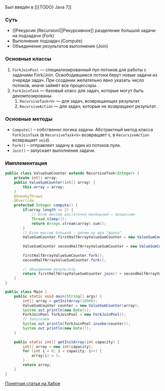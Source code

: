 Был введён в [[{TODO} Java 7]]

### Суть
- [[Рекурсия (Recursion)||Рекурсивное]] разделение большой задачи на подзадачи (Fork)
- Выполнение подзадач (Compute)
- Объединение результатов выполнения (Join)

### Основные классы
1. `ForkJoinPool` — специализированный пул потоков для работы с задачами Fork/Join. Освободившиеся потоки берут новые задачи из очереди задач. При создании желательно явно указать число потоков, иначе займёт все процессоры. 
2. `ForkJoinTask` — базовый класс для задач, которые могут быть декомпозированы.
	1. `RecursiveTask<V>` — для задач, возвращающих результат.
	2. `RecursiveAction` — для задач, которые не возвращают результат.


### Основные методы

- `Compute()` – собственно логика задачи. Абстрактный метод класса `ForkJoinTask` (в `RecursiveTask<V>` возвращает `V`, в `RecursiveAction` возвращает `void`). 
- `Fork()` – отправляет задачу в один из потоков пула. 
- `Join()` – запускает выполнение задачи. 

### Имплементация


``` java
public class ValueSumCounter extends RecursiveTask<Integer> {    
	private int[] array;    
	public ValueSumCounter(int[] array) {        
		this.array = array;    
	}    
	@SneakyThrows    
	@Override    
	protected Integer compute() {        
		if(array.length <= 2) {
			// Если массив достаточно маленький – процессим
			Thread.sleep(1);            
			return Arrays.stream(array).sum();        
		}
		// Если массив большой – делим на два "форка"        
		ValueSumCounter firstHalfArrayValueSumCounter = new ValueSumCounter(Arrays.copyOfRange(array, 0, array.length/2));
		
		ValueSumCounter secondHalfArrayValueSumCounter = new ValueSumCounter(Arrays.copyOfRange(array, array.length/2, array.length));
		
		firstHalfArrayValueSumCounter.fork();
		secondHalfArrayValueSumCounter.fork();
		
		// Объединяем результаты        
		return firstHalfArrayValueSumCounter.join() + secondHalfArrayValueSumCounter.join();    
	}
}

public class Main {    
	public static void main(String[] args) {
		int[] array = getInitArray(10000);
		ValueSumCounter counter = new ValueSumCounter(array);
		System.out.println(new Date());
		ForkJoinPool forkJoinPool = new ForkJoinPool();
		// Запускаем
		System.out.println(forkJoinPool.invoke(counter));
		System.out.println(new Date());    
	}
	
	public static int[] getInitArray(int capacity) {        
		int[] array = new int[capacity];        
		for (int i = 0; i < capacity; i++) {            
			array[i] = 3;        
		}        
		return array;    
	}
}
```

[Понятная статья на Хабре](https://habr.com/ru/articles/565924/)
